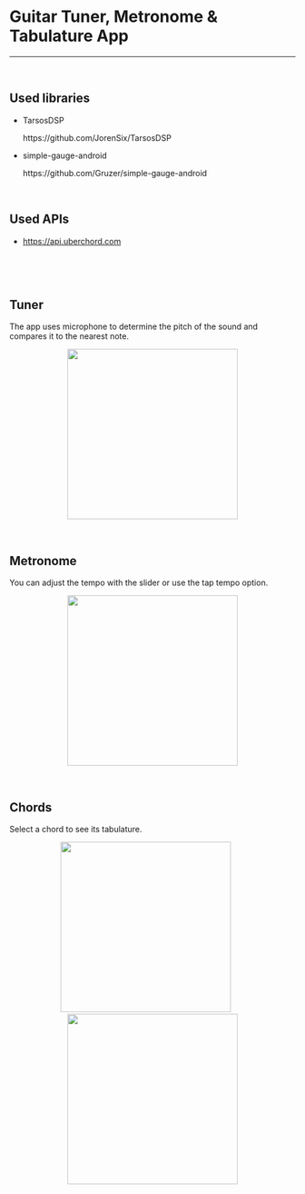 # Guitar Tuner, Metronome & Tabulature App
---
<p>&nbsp;</p>
  
## Used libraries
- TarsosDSP
  <p>https://github.com/JorenSix/TarsosDSP</p>
  
- simple-gauge-android
  <p>https://github.com/Gruzer/simple-gauge-android</p>
  <p>&nbsp;</p>

## Used APIs
- https://api.uberchord.com
  <p>&nbsp;</p>
  <p>&nbsp;</p>


 ## Tuner
  The app uses microphone to determine the pitch of the sound and compares it to the nearest note.
 
  <p align="center"><img src="https://github.com/DeerDancer5/GuitarTuner/assets/107306499/9a4ff598-bb9f-4914-93ce-56a4ab1fb00c" width="300">
  </p>
  <p>&nbsp;</p>


 ## Metronome
 You can adjust the tempo with the slider or use the tap tempo option.
 
 <p align="center"><img src="https://github.com/DeerDancer5/GuitarTuner/assets/107306499/4c23a5cf-896a-462e-9e93-1fc84f50c1b5" width="300">
 </p>
  <p>&nbsp;</p>


## Chords
 Select a chord to see its tabulature.

  <p align="center"><img src="https://github.com/DeerDancer5/GuitarTuner/assets/107306499/569ae68b-2c60-4883-88dc-f69fca4572a6" width="300">
  &nbsp;
  &nbsp;
  &nbsp;
  
  <img src="https://github.com/DeerDancer5/GuitarTuner/assets/107306499/29f4c594-2d7c-41a9-a282-48c6e75e1b6b" width="300">
</p>
  <p>&nbsp;</p>






